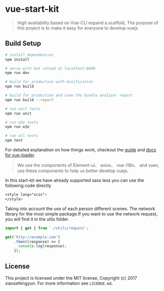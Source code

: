 # vue-start-kit

> High availability based on Vue-CLI expand a scaffold, The purpose of this project is to make it easy for everyone to develop vuejs 

## Build Setup

``` bash
# install dependencies
npm install

# serve with hot reload at localhost:8080
npm run dev

# build for production with minification
npm run build

# build for production and view the bundle analyzer report
npm run build --report

# run unit tests
npm run unit

# run e2e tests
npm run e2e

# run all tests
npm test
```

For detailed explanation on how things work, checkout the [guide](http://vuejs-templates.github.io/webpack/) and [docs for vue-loader](http://vuejs.github.io/vue-loader).



> We use the components of Element-ui、 axios、 vue-i18n、 and vuex, use these components to help us better develop vuejs.

In this start-kit we have already supported sass less you can use the following code directly

```css
<style lang="scss">
</style>
```

Taking into account the use of each person different scenes. The network library for the most simple package.If you want to use the network request, you will find it in the utils folder.

```javascript
import { get } from './utils/request';

get('http://example.com')
	.then((response) => {
      console.log(response);
	});
```





## License

This project is licensed under the MIT license, Copyright (c) 2017 xiaosefengyun. For more information see `LICENSE.md`.
